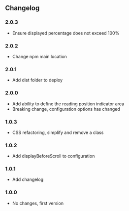 ## Changelog

### 2.0.3
* Ensure displayed percentage does not exceed 100%

### 2.0.2
* Change npm main location

### 2.0.1
* Add dist folder to deploy

### 2.0.0
* Add ability to define the reading position indicator area
* Breaking change, configuration options has changed

### 1.0.3
* CSS refactoring, simplify and remove a class

### 1.0.2
* Add displayBeforeScroll to configuration

### 1.0.1
* Add changelog

### 1.0.0
* No changes, first version
